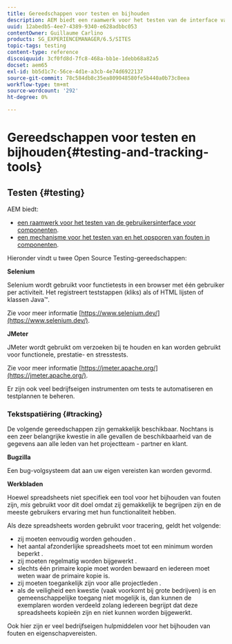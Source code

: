 ```yaml
---
title: Gereedschappen voor testen en bijhouden
description: AEM biedt een raamwerk voor het testen van de interface van componenten en een mechanisme voor het testen en opsporen van fouten in componenten
uuid: 12abedb5-4ee7-4389-9340-e628adbbc053
contentOwner: Guillaume Carlino
products: SG_EXPERIENCEMANAGER/6.5/SITES
topic-tags: testing
content-type: reference
discoiquuid: 3cf0fd8d-7fc8-468a-bb1e-1debb68a82a5
docset: aem65
exl-id: bb5d1c7c-56ce-4d1e-a3cb-4e74d6922137
source-git-commit: 78c584db8c35ea809048580fe5b440a0b73c8eea
workflow-type: tm+mt
source-wordcount: '292'
ht-degree: 0%

---
```


# Gereedschappen voor testen en bijhouden{#testing-and-tracking-tools}

## Testen {#testing}

AEM biedt:

* [een raamwerk voor het testen van de gebruikersinterface voor componenten](/help/sites-developing/hobbes.md).
* [een mechanisme voor het testen van en het opsporen van fouten in componenten](/help/sites-developing/developer-mode.md).

Hieronder vindt u twee Open Source Testing-gereedschappen:

**Selenium**

Selenium wordt gebruikt voor functietests in een browser met één gebruiker per activiteit. Het registreert teststappen (kliks) als of HTML lijsten of klassen Java™.

Zie voor meer informatie [https://www.selenium.dev/](https://www.selenium.dev/).

**JMeter**

JMeter wordt gebruikt om verzoeken bij te houden en kan worden gebruikt voor functionele, prestatie- en stresstests.

Zie voor meer informatie [https://jmeter.apache.org/](https://jmeter.apache.org/).

Er zijn ook veel bedrijfseigen instrumenten om tests te automatiseren en testplannen te beheren.

### Tekstspatiëring {#tracking}

De volgende gereedschappen zijn gemakkelijk beschikbaar. Nochtans is een zeer belangrijke kwestie in alle gevallen de beschikbaarheid van de gegevens aan alle leden van het projectteam - partner en klant.

**Bugzilla**

Een bug-volgsysteem dat aan uw eigen vereisten kan worden gevormd.

**Werkbladen**

Hoewel spreadsheets niet specifiek een tool voor het bijhouden van fouten zijn, *mis* gebruikt voor dit doel omdat zij gemakkelijk te begrijpen zijn en de meeste gebruikers ervaring met hun functionaliteit hebben.

Als deze spreadsheets worden gebruikt voor tracering, geldt het volgende:

* zij moeten eenvoudig worden gehouden .
* het aantal afzonderlijke spreadsheets moet tot een minimum worden beperkt .
* zij moeten regelmatig worden bijgewerkt .
* slechts één primaire kopie moet worden bewaard en iedereen moet weten waar de primaire kopie is.
* zij moeten toegankelijk zijn voor alle projectleden .
* als de veiligheid een kwestie (vaak voorkomt bij grote bedrijven) is en gemeenschappelijke toegang niet mogelijk is, dan kunnen de exemplaren worden verdeeld zolang iedereen begrijpt dat deze spreadsheets kopieën zijn en niet kunnen worden bijgewerkt.

Ook hier zijn er veel bedrijfseigen hulpmiddelen voor het bijhouden van fouten en eigenschapvereisten.

